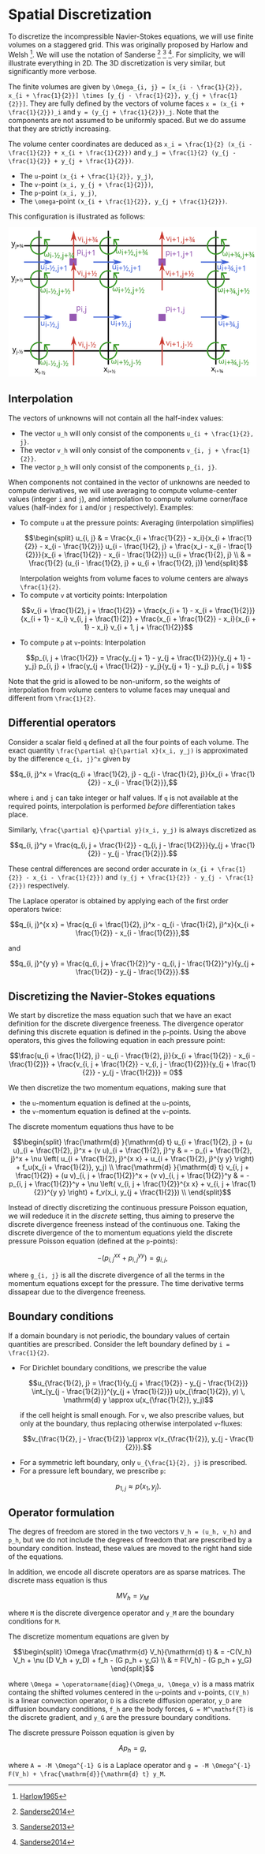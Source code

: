 # Spatial Discretization

To discretize the incompressible Navier-Stokes equations, we will use finite
volumes on a staggered grid. This was originally proposed by Harlow and Welsh
[^1]. We will use the notation of Sanderse [^2] [^3] [^4]. For simplicity, we
will illustrate everything in 2D. The 3D discretization is very similar, but
significantly more verbose.

The finite volumes are given by ``\Omega_{i, j} = [x_{i -
\frac{1}{2}}, x_{i + \frac{1}{2}}] \times [y_{j - \frac{1}{2}}, y_{j +
\frac{1}{2}}]``. They are fully defined by the vectors of volume faces ``x =
(x_{i + \frac{1}{2}})_i`` and ``y = (y_{j + \frac{1}{2}})_j``. Note that the
components are not assumed to be uniformly spaced. But we do assume that they
are strictly increasing.

The volume center coordinates are deduced as ``x_i = \frac{1}{2} (x_{i -
\frac{1}{2}} + x_{i + \frac{1}{2}})`` and ``y_j = \frac{1}{2} (y_{j -
\frac{1}{2}} + y_{j + \frac{1}{2}})``.

- The ``u``-point ``(x_{i + \frac{1}{2}}, y_j)``,
- The ``v``-point ``(x_i, y_{j + \frac{1}{2}})``,
- The ``p``-point ``(x_i, y_j)``,
- The ``\omega``-point ``(x_{i + \frac{1}{2}}, y_{j + \frac{1}{2}})``.

This configuration is illustrated as follows:

![Grid](../assets/grid.png)

## Interpolation

The vectors of unknowns will not contain all the half-index values:

- The vector ``u_h`` will only consist of the components ``u_{i + \frac{1}{2}, j}``.
- The vector ``v_h`` will only consist of the components ``v_{i, j + \frac{1}{2}}``.
- The vector ``p_h`` will only consist of the components ``p_{i, j}``.

When components not contained in the vector of unknowns are needed to compute
derivatives, we will use averaging to compute volume-center values (integer ``i``
and ``j``), and interpolation to compute volume corner/face values
(half-index for ``i`` and/or ``j`` respectively). Examples:

- To compute ``u`` at the pressure points: Averaging (interpolation simplifies)
  ```math
  \begin{split}
      u_{i, j} & =
      \frac{x_{i + \frac{1}{2}} - x_i}{x_{i + \frac{1}{2}} - x_{i - \frac{1}{2}}}
      u_{i - \frac{1}{2}, j}
      + \frac{x_i - x_{i - \frac{1}{2}}}{x_{i + \frac{1}{2}} - x_{i - \frac{1}{2}}}
      u_{i + \frac{1}{2}, j} \\
      & = 
      \frac{1}{2} (u_{i - \frac{1}{2}, j} + u_{i + \frac{1}{2}, j})
  \end{split}
  ```
  Interpolation weights from volume faces to volume centers are always
  ``\frac{1}{2}``.
- To compute ``v`` at vorticity points: Interpolation
  ```math
  v_{i + \frac{1}{2}, j + \frac{1}{2}} =
  \frac{x_{i + 1} - x_{i + \frac{1}{2}}}{x_{i + 1} - x_i}
  v_{i, j + \frac{1}{2}}
  + \frac{x_{i + \frac{1}{2}} - x_i}{x_{i + 1} - x_i}
  v_{i + 1, j + \frac{1}{2}}
  ```
- To compute ``p`` at ``v``-points: Interpolation
  ```math
  p_{i, j + \frac{1}{2}} =
  \frac{y_{j + 1} - y_{j + \frac{1}{2}}}{y_{j + 1} - y_j}
  p_{i, j}
  + \frac{y_{j + \frac{1}{2}} - y_j}{y_{j + 1} - y_j}
  p_{i, j + 1}
  ```

Note that the grid is allowed to be non-uniform, so the weights of interpolation from
volume centers to volume faces may unequal and different from ``\frac{1}{2}``.

## Differential operators

Consider a scalar field ``q`` defined at all the four points of each volume. The
exact quantity ``\frac{\partial q}{\partial x}(x_i, y_j)`` is
approximated by the difference ``q_{i, j}^x`` given by

```math
q_{i, j}^x =
\frac{q_{i + \frac{1}{2}, j} - q_{i -
\frac{1}{2}, j}}{x_{i + \frac{1}{2}} - x_{i - \frac{1}{2}}},
```

where ``i`` and ``j`` can take integer or half values. If ``q`` is not
available at the required points, interpolation is performed *before*
differentiation takes place.

Similarly, ``\frac{\partial q}{\partial y}(x_i, y_j)`` is
always discretized as

```math
q_{i, j}^y = \frac{q_{i, j + \frac{1}{2}} - q_{i, j -
\frac{1}{2}}}{y_{j + \frac{1}{2}} - y_{j - \frac{1}{2}}}.
```

These central differences are second order accurate in ``(x_{i + \frac{1}{2}} - x_{i - \frac{1}{2}})`` and ``(y_{j + \frac{1}{2}} - y_{j - \frac{1}{2}})`` respectively.

The Laplace operator is obtained by applying each of the first order operators
twice:

```math
q_{i, j}^{x x} =
\frac{q_{i + \frac{1}{2}, j}^x - q_{i -
\frac{1}{2}, j}^x}{x_{i + \frac{1}{2}} - x_{i - \frac{1}{2}}},
```

and

```math
q_{i, j}^{y y} = \frac{q_{i, j + \frac{1}{2}}^y - q_{i, j -
\frac{1}{2}}^y}{y_{j + \frac{1}{2}} - y_{j - \frac{1}{2}}}.
```

## Discretizing the Navier-Stokes equations

We start by discretize
the mass equation such that we have an exact definition for the discrete
divergence freeness. The divergence operator defining this discrete equation is
defined in the ``p``-points. Using the above operators, this gives the
following equation in each pressure point:

```math
\frac{u_{i + \frac{1}{2}, j} - u_{i - \frac{1}{2}, j}}{x_{i + \frac{1}{2}} -
x_{i - \frac{1}{2}}} +
\frac{v_{i, j + \frac{1}{2}} - v_{i, j - \frac{1}{2}}}{y_{j + \frac{1}{2}} -
y_{j - \frac{1}{2}}}
= 0
```

We then discretize the two momentum equations, making sure that

- the ``u``-momentum equation is defined at the ``u``-points,
- the ``v``-momentum equation is defined at the ``v``-points.

The discrete momentum equations thus have to be

```math
\begin{split}
    \frac{\mathrm{d} }{\mathrm{d} t} u_{i + \frac{1}{2}, j} + (u u)_{i +
    \frac{1}{2}, j}^x + (v u)_{i + \frac{1}{2}, j}^y & = - p_{i + \frac{1}{2},
    j}^x + \nu \left( u_{i + \frac{1}{2}, j}^{x x} + u_{i + \frac{1}{2}, j}^{y y}
    \right) + f_u(x_{i + \frac{1}{2}}, y_j) \\
    \frac{\mathrm{d} }{\mathrm{d} t} v_{i, j + \frac{1}{2}} + (u v)_{i, j +
    \frac{1}{2}}^x + (v v)_{i, j + \frac{1}{2}}^y & = - p_{i, j +
    \frac{1}{2}}^y + \nu \left( v_{i, j + \frac{1}{2}}^{x x} + v_{i, j +
    \frac{1}{2}}^{y y} \right) + f_v(x_i, y_{j + \frac{1}{2}}) \\
\end{split}
```

Instead of directly discretizing the continuous pressure Poisson equation, we
will rededuce it in the *discrete* setting, thus aiming to preserve the
discrete divergence freeness instead of the continuous one. Taking the discrete
divergence of the to momentum equations yield the discrete pressure Poisson
equation (defined at the ``p``-points):

```math
- \left( p_{i, j}^{x x} + p_{i, j}^{y y} \right) = g_{i, j},
```

where ``g_{i, j}`` is all the discrete divergence of all the terms in the
momentum equations except for the pressure. The time derivative terms dissapear
due to the divergence freeness.

## Boundary conditions

If a domain boundary is not periodic, the boundary values of certain quantities
are prescribed. Consider the left boundary defined by ``i = \frac{1}{2}``.

- For Dirichlet boundary conditions, we prescribe the value
  ```math
  u_{\frac{1}{2}, j} =
  \frac{1}{y_{j + \frac{1}{2}} - y_{j - \frac{1}{2}}}
  \int_{y_{j - \frac{1}{2}}}^{y_{j + \frac{1}{2}}} u(x_{\frac{1}{2}}, y) \, \mathrm{d} y
  \approx u(x_{\frac{1}{2}}, y_j)
  ```
  if the cell height is small enough. For ``v``, we also prescribe
  values, but only at the boundary, thus replacing otherwise interpolated
  ``v``-fluxes:
  ```math
  v_{\frac{1}{2}, j - \frac{1}{2}} \approx v(x_{\frac{1}{2}}, y_{j - \frac{1}{2}}).
  ```
- For a symmetric left boundary, only ``u_{\frac{1}{2}, j}`` is prescribed.
- For a pressure left boundary, we prescribe ``p``:
  ```math
  p_{1, j} \approx p(x_1, y_j).
  ```

## Operator formulation

The degres of freedom are stored in the two vectors ``V_h = (u_h, v_h)`` and
``p_h``, but we do not include the degrees of freedom that are prescribed by a
boundary condition. Instead, these values are moved to the right hand side of
the equations.

In addition, we encode all discrete operators are as sparse matrices. The
discrete mass equation is thus

```math
M V_h = y_M
```
where ``M`` is the discrete divergence operator and ``y_M`` are the boundary
conditions for ``M``.

The discretize momentum equations are given by

```math
\begin{split}
\Omega \frac{\mathrm{d} V_h}{\mathrm{d} t} & = -C(V_h) V_h + \nu (D V_h +
y_D) + f_h - (G p_h + y_G) \\
& = F(V_h) - (G p_h + y_G)
\end{split}
```

where ``\Omega = \operatorname{diag}(\Omega_u, \Omega_v)`` is a mass matrix
containg the shifted volumes centered in the ``u``-points and ``v``-points,
``C(V_h)`` is a linear convection operator, ``D`` is a discrete diffusion
operator, ``y_D`` are diffusion boundary conditions, ``f_h`` are the body
forces, ``G = M^\mathsf{T}`` is the discrete gradient, and ``y_G`` are the
pressure boundary conditions.

The discrete pressure Poisson equation is given by

```math
A p_h = g,
```

where ``A = -M \Omega^{-1} G`` is a Laplace operator and ``g = -M \Omega^{-1} F(V_h) + \frac{\mathrm{d}}{\mathrm{d} t} y_M``.

[^1]: [Harlow1965](@cite)
[^2]: [Sanderse2014](@cite)
[^3]: [Sanderse2013](@cite)
[^4]: [Sanderse2014](@cite)
